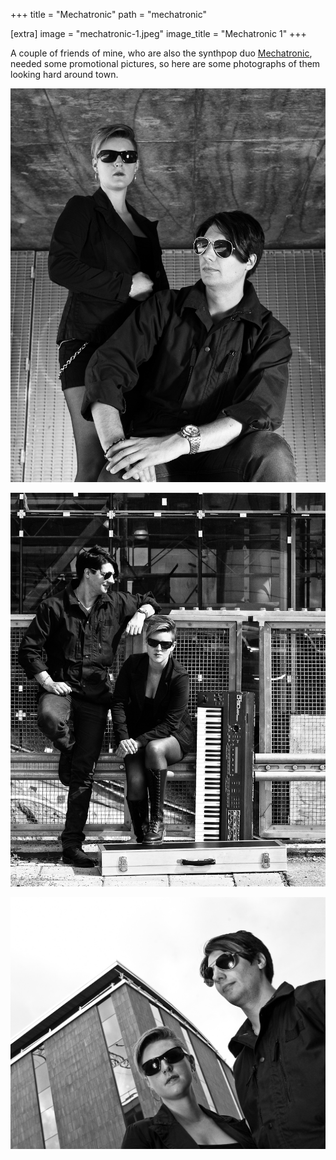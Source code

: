 +++
title = "Mechatronic"
path = "mechatronic"

[extra]
image = "mechatronic-1.jpeg"
image_title = "Mechatronic 1"
+++

A couple of friends of mine, who are also the synthpop duo
[Mechatronic](https://mechatronicmusic.wordpress.com/), needed some
promotional pictures, so here are some photographs of them looking hard
around town.

<!-- more -->

![Mechatronic 2](mechatronic-2.jpeg)

![Mechatronic 3](mechatronic-3.jpeg)

![Mechatronic 4](mechatronic-4.jpeg)
